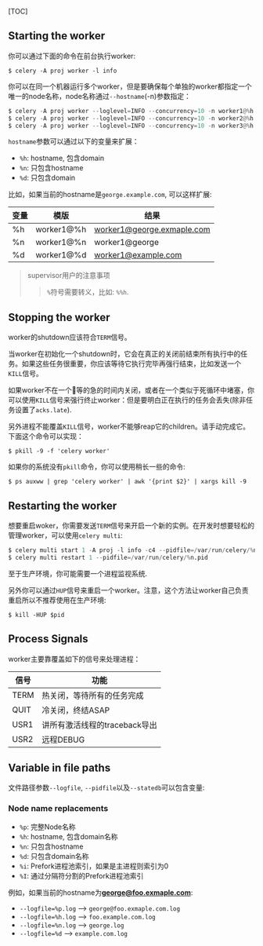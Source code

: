 [TOC]

## Starting the worker

你可以通过下面的命令在前台执行worker:

`$ celery -A proj worker -l info`

你可以在同一个机器运行多个worker，但是要确保每个单独的worker都指定一个唯一的node名称，node名称通过`--hostname`(-n)参数指定：

```python
$ celery -A proj worker --loglevel=INFO --concurrency=10 -n worker1@%h
$ celery -A proj worker --loglevel=INFO --concurrency=10 -n worker2@%h
$ celery -A proj worker --loglevel=INFO --concurrency=10 -n worker3@%h
```

`hostname`参数可以通过以下的变量来扩展：

- `%h`: hostname, 包含domain
- `%n`: 只包含hostname
- `%d`: 只包含domain

比如，如果当前的hostname是`george.example.com`, 可以这样扩展:

变量 | 模版 | 结果
-- | -- | --
%h | worker1@%h | worker1@george.exmaple.com
%n | worker1@%n | worker1@george
%d | worker1@%d | worker1@example.com

> supervisor用户的注意事项
>
>> `%`符号需要转义，比如: `%%h`.

## Stopping the worker

worker的shutdown应该符合`TERM`信号。

当worker在初始化一个shutdown时，它会在真正的关闭前结束所有执行中的任务。如果这些任务很重要，你应该等待它执行完毕再强行结束，比如发送一个`KILL`信号。

如果worker不在一个等的急的时间内关闭，或者在一个类似于死循环中堵塞，你可以使用`KILL`信号来强行终止worker：但是要明白正在执行的任务会丢失(除非任务设置了`acks.late`).

另外进程不能覆盖`KILL`信号，worker不能够reap它的children。请手动完成它。下面这个命令可以实现：

`$ pkill -9 -f 'celery worker'`

如果你的系统没有`pkill`命令，你可以使用稍长一些的命令:

`$ ps auxww | grep 'celery worker' | awk '{print $2}' | xargs kill -9`

## Restarting the worker

想要重启woker，你需要发送`TERM`信号来开启一个新的实例。在开发时想要轻松的管理worker，可以使用`celery multi`:

```python
$ celery multi start 1 -A proj -l info -c4 --pidfile=/var/run/celery/%n.pid
$ celery multi restart 1 --pidfile=/var/run/celery/%n.pid
```

至于生产环境，你可能需要一个进程监视系统.

另外你可以通过`HUP`信号来重启一个worker。注意，这个方法让worker自己负责重启所以不推荐使用在生产环境:

`$ kill -HUP $pid`

## Process Signals

worker主要靠覆盖如下的信号来处理进程：

信号 | 功能
-- | -- 
TERM | 热关闭，等待所有的任务完成
QUIT | 冷关闭，终结ASAP
USR1 | 讲所有激活线程的traceback导出
USR2 | 远程DEBUG


## Variable in file paths

文件路径参数`--logfile`, `--pidfile`以及`--statedb`可以包含变量:

### Node name replacements

- `%p`: 完整Node名称
- `%h`: hostname, 包含domain名称
- `%n`: 只包含hostname
- `%d`: 只包含domain名称
- `%i`: Prefork进程池索引，如果是主进程则索引为0
- `%I`: 通过分隔符分割的Prefork进程池索引

例如，如果当前的hostname为**george@foo.exmaple.com**:

- `--logfile=%p.log` --> `george@foo.exmaple.com.log`
- `--logfile=%h.log` --> `foo.example.com.log`
- `--logfile=%n.log` --> `george.log`
- `--logfile=%d` --> `example.com.log`



